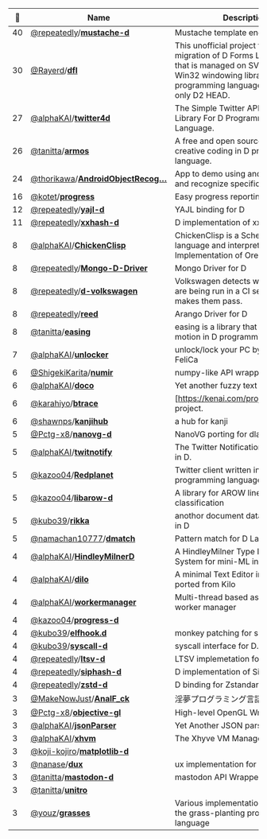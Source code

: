 |:star2: | Name | Description | 🌍|
|---|---|---|---|
|40|[@repeatedly](https://github.com/repeatedly)/[**mustache-d**](https://github.com/repeatedly/mustache-d)|Mustache template engine for D|[:arrow_upper_right:](http://mustache.github.com/)|
|30|[@Rayerd](https://github.com/Rayerd)/[**dfl**](https://github.com/Rayerd/dfl)|This unofficial project for D2.x is a migration of D Forms Library (DFL) that is managed on SVN. DFL is a Win32 windowing library for the D programming language. We support only D2 HEAD.|[:arrow_upper_right:](http://wiki.dprogramming.com/Dfl/HomePage)|
|27|[@alphaKAI](https://github.com/alphaKAI)/[**twitter4d**](https://github.com/alphaKAI/twitter4d)|The Simple Twitter API Wrapper Library For D Programming Language.||
|26|[@tanitta](https://github.com/tanitta)/[**armos**](https://github.com/tanitta/armos)|A free and open source library for creative coding in D programming language.||
|24|[@thorikawa](https://github.com/thorikawa)/[**AndroidObjectRecog…**](https://github.com/thorikawa/AndroidObjectRecognition)|App to demo using android camera and recognize specific object.||
|16|[@kotet](https://github.com/kotet)/[**progress**](https://github.com/kotet/progress)|Easy progress reporting for D||
|12|[@repeatedly](https://github.com/repeatedly)/[**yajl-d**](https://github.com/repeatedly/yajl-d)|YAJL binding for D||
|11|[@repeatedly](https://github.com/repeatedly)/[**xxhash-d**](https://github.com/repeatedly/xxhash-d)|D implementation of xxhash||
|8|[@alphaKAI](https://github.com/alphaKAI)/[**ChickenClisp**](https://github.com/alphaKAI/ChickenClisp)|ChickenClisp is a Scheme like language and interpreter. An Implementation of Orelang in D||
|8|[@repeatedly](https://github.com/repeatedly)/[**Mongo-D-Driver**](https://github.com/repeatedly/Mongo-D-Driver)|Mongo Driver for D|[:arrow_upper_right:](http://www.mongodb.org/)|
|8|[@repeatedly](https://github.com/repeatedly)/[**d-volkswagen**](https://github.com/repeatedly/d-volkswagen)|Volkswagen detects when your tests are being run in a CI server, and makes them pass.||
|8|[@repeatedly](https://github.com/repeatedly)/[**reed**](https://github.com/repeatedly/reed)|Arango Driver for D||
|8|[@tanitta](https://github.com/tanitta)/[**easing**](https://github.com/tanitta/easing)|easing is a library that add flavor to motion in D programming language.||
|7|[@alphaKAI](https://github.com/alphaKAI)/[**unlocker**](https://github.com/alphaKAI/unlocker)|unlock/lock your PC by touching with FeliCa||
|6|[@ShigekiKarita](https://github.com/ShigekiKarita)/[**numir**](https://github.com/ShigekiKarita/numir)|numpy-like API wrappers of mir||
|6|[@alphaKAI](https://github.com/alphaKAI)/[**doco**](https://github.com/alphaKAI/doco)|Yet another fuzzy text selector.||
|6|[@karahiyo](https://github.com/karahiyo)/[**btrace**](https://github.com/karahiyo/btrace)|[https://kenai.com/projects/btrace/]'s project.||
|6|[@shawnps](https://github.com/shawnps)/[**kanjihub**](https://github.com/shawnps/kanjihub)|a hub for kanji||
|5|[@Pctg-x8](https://github.com/Pctg-x8)/[**nanovg-d**](https://github.com/Pctg-x8/nanovg-d)|NanoVG porting for dlang||
|5|[@alphaKAI](https://github.com/alphaKAI)/[**twitnotify**](https://github.com/alphaKAI/twitnotify)|The Twitter Notification tool. Written in D.||
|5|[@kazoo04](https://github.com/kazoo04)/[**Redplanet**](https://github.com/kazoo04/Redplanet)|Twitter client written in the D programming language.||
|5|[@kazoo04](https://github.com/kazoo04)/[**libarow-d**](https://github.com/kazoo04/libarow-d)|A library for AROW linear classification||
|5|[@kubo39](https://github.com/kubo39)/[**rikka**](https://github.com/kubo39/rikka)|anothor document database written in D||
|5|[@namachan10777](https://github.com/namachan10777)/[**dmatch**](https://github.com/namachan10777/dmatch)|Pattern match for D Language.||
|4|[@alphaKAI](https://github.com/alphaKAI)/[**HindleyMilnerD**](https://github.com/alphaKAI/HindleyMilnerD)|A HindleyMilner Type Inference System for mini-ML in D.||
|4|[@alphaKAI](https://github.com/alphaKAI)/[**dilo**](https://github.com/alphaKAI/dilo)|A minimal Text Editor in D Language, ported from Kilo||
|4|[@alphaKAI](https://github.com/alphaKAI)/[**workermanager**](https://github.com/alphaKAI/workermanager)|Multi-thread based asynchronized worker manager||
|4|[@kazoo04](https://github.com/kazoo04)/[**progress-d**](https://github.com/kazoo04/progress-d)|||
|4|[@kubo39](https://github.com/kubo39)/[**elfhook.d**](https://github.com/kubo39/elfhook.d)|monkey patching for shared object.||
|4|[@kubo39](https://github.com/kubo39)/[**syscall-d**](https://github.com/kubo39/syscall-d)|syscall interface for D.|[:arrow_upper_right:](http://code.dlang.org/packages/syscall-d)|
|4|[@repeatedly](https://github.com/repeatedly)/[**ltsv-d**](https://github.com/repeatedly/ltsv-d)|LTSV implemetation for D||
|4|[@repeatedly](https://github.com/repeatedly)/[**siphash-d**](https://github.com/repeatedly/siphash-d)|D implementation of SipHash||
|4|[@repeatedly](https://github.com/repeatedly)/[**zstd-d**](https://github.com/repeatedly/zstd-d)|D binding for Zstandard||
|3|[@MakeNowJust](https://github.com/MakeNowJust)/[**AnalF_ck**](https://github.com/MakeNowJust/AnalF_ck)|淫夢プログラミング言語||
|3|[@Pctg-x8](https://github.com/Pctg-x8)/[**objective-gl**](https://github.com/Pctg-x8/objective-gl)|High-level OpenGL Wrapper/Helper||
|3|[@alphaKAI](https://github.com/alphaKAI)/[**jsonParser**](https://github.com/alphaKAI/jsonParser)|Yet Another JSON parser for D.||
|3|[@alphaKAI](https://github.com/alphaKAI)/[**xhvm**](https://github.com/alphaKAI/xhvm)|The Xhyve VM Manager||
|3|[@koji-kojiro](https://github.com/koji-kojiro)/[**matplotlib-d**](https://github.com/koji-kojiro/matplotlib-d)|||
|3|[@nanase](https://github.com/nanase)/[**dux**](https://github.com/nanase/dux)|ux implementation for D||
|3|[@tanitta](https://github.com/tanitta)/[**mastodon-d**](https://github.com/tanitta/mastodon-d)|mastodon API Wrapper for dlang||
|3|[@tanitta](https://github.com/tanitta)/[**unitro**](https://github.com/tanitta/unitro)|||
|3|[@youz](https://github.com/youz)/[**grasses**](https://github.com/youz/grasses)|Various implementations of 'Grass' the grass-planting programming language||

